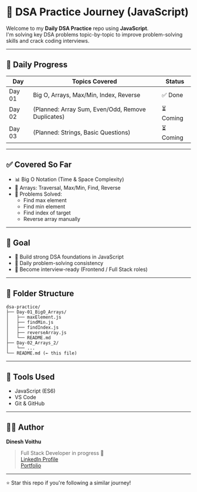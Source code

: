 # 🧠 DSA Practice Journey (JavaScript)

Welcome to my **Daily DSA Practice** repo using **JavaScript**.  
I'm solving key DSA problems topic-by-topic to improve problem-solving skills and crack coding interviews.

---

## 📅 Daily Progress

| Day | Topics Covered | Status |
|-----|----------------|--------|
| Day 01 | Big O, Arrays, Max/Min, Index, Reverse | ✅ Done |
| Day 02 | (Planned: Array Sum, Even/Odd, Remove Duplicates) | ⏳ Coming |
| Day 03 | (Planned: Strings, Basic Questions) | ⏳ Coming |

---

## ✅ Covered So Far

- 📊 Big O Notation (Time & Space Complexity)
- 🧱 Arrays: Traversal, Max/Min, Find, Reverse
- 🧪 Problems Solved:
  - Find max element
  - Find min element
  - Find index of target
  - Reverse array manually

---

## 🚀 Goal

- 📌 Build strong DSA foundations in JavaScript
- 🔁 Daily problem-solving consistency
- 💼 Become interview-ready (Frontend / Full Stack roles)

---

## 📁 Folder Structure

```
dsa-practice/
├── Day-01_BigO_Arrays/
│   ├── maxElement.js
│   ├── findMin.js
│   ├── findIndex.js
│   ├── reverseArray.js
│   └── README.md
├── Day-02_Arrays_2/
│   └── ...
└── README.md (← this file)
```

---

## 📌 Tools Used

- JavaScript (ES6)
- VS Code
- Git & GitHub

---

## 🧑‍💼 Author

**Dinesh Voithu**  
> Full Stack Developer in progress 🚀  
> [LinkedIn Profile](#)  
> [Portfolio](#)  

---
⭐ Star this repo if you're following a similar journey!
